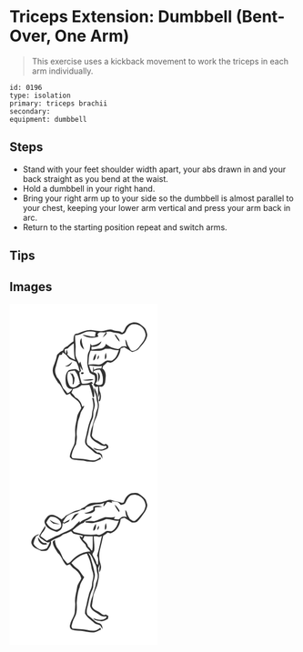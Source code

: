 # Triceps Extension: Dumbbell (Bent-Over, One Arm)
> This exercise uses a kickback movement to work the triceps in each arm individually.

``` 
id: 0196 
type: isolation 
primary: triceps brachii 
secondary:  
equipment: dumbbell 
``` 

## Steps

 - Stand with your feet shoulder width apart, your abs drawn in and your back straight as you bend at the waist.
 - Hold a dumbbell in your right hand.
 - Bring your right arm up to your side so the dumbbell is almost parallel to your chest, keeping your lower arm vertical and press your arm back in arc.
 - Return to the starting position repeat and switch arms.

## Tips


## Images

<svg width="260" height="300" viewBox="0 0 195 225" xmlns="http://www.w3.org/2000/svg"><g fill="#FFF"><path d="M0 0h195v225H0V0m154.51 29.47c-2.61 2.64-2.39 7.41-6.18 8.88-3.35-3.2-8.25-1.57-12.15-3.48-5.36-2.46-10.58 2.07-16.03 1.54-3.71-.38-7.43-.63-11.1-1.32-6.24-.92-12.28 1.5-17.93 3.86-1.85.93-4.72.35-5.67 2.54-1.23 2.58-.96 5.53-1.12 8.31-3.02 1.7-5.64 3.97-8.06 6.42-2.58 1.17-5.16 2.64-5.7 5.7-3.05 1.08-5.52 3.32-7.83 5.49-.92 3.16-1.39 6.45-2.64 9.52-1.21 4-3.57 7.83-3.17 12.15.23 5.76 4.12 10.41 6.9 15.17 5.26 4.23 6.31 11.41 11.12 16.04 1.73.32 3.18-1.04 4.76-1.51 2.58 5.22 8.43 7.11 11.85 11.6 1.78 2.11 2.23 4.93 3 7.5-1.75 4.01-4.9 7.48-5.49 11.95-.62 5.43-2.62 10.66-2.59 16.17-.14 3.33.52 6.65.01 9.96-.4 3.86.01 7.96-1.91 11.49-2.34 4.69-4.81 9.52-5.2 14.85 1.12 1.12 1.93 2.83 3.62 3.17 6.32 1.63 13.03.71 19.26 2.87 3.23.04 6.44.7 9.67.4 3-.82 5.7-2.45 8.57-3.63l-.56-2.44c-2.21 1.46-4.41 3.09-6.97 3.88-3.51.39-7.11.16-10.52-.75-6.45-1.17-13.03-1.21-19.54-1.78-.43-.95-.86-1.9-1.3-2.84.51-2.18 1-4.36 1.63-6.5 1.29-3.01 2.43-6.13 4.35-8.81.39-3.97 1.64-7.91 1.04-11.93-.66-5 .66-9.91 1.07-14.86.25-4.65 2.75-8.72 3.63-13.24.85-4.06 4.39-6.88 5.11-10.98-.87.41-1.74.83-2.6 1.25-.86-5.28-4.25-10.21-9.17-12.44-1.35-2.26-3.12-4.2-5.02-6 .77-1.62 1.37-3.31 1.89-5.03 4.2-.58 8.33-2.09 11.49-4.99 3.4.12 6.79-.08 10.18-.34 2.22 5.09 3.33 10.51 4.58 15.88.74 1.95 2.2-1.14 1.69-1.82.93-5.51-1.01-10.66-3.44-15.47l2.07-.56c-.48-.55-1.45-1.63-1.93-2.18-3.7 2.17-7.9 2.83-12.15 2.54-1.57-1.06-1.45-3.22-2.05-4.85-1.12-3.2-1.41-6.61-2.01-9.93.73-.6 1.45-1.2 2.19-1.81-.44-2.22-.89-4.44-1.29-6.67 1.13 2 2.1 4.14 3.82 5.73-.87-3.94-2.23-7.75-3.41-11.6-.37.67-1.1 2.03-1.47 2.71-1.44-3.44-3.63-6.57-4.65-10.17-.39-3.37-.24-6.77-.07-10.15.47-5.71-1.03-11.37-.53-17.09 6.98.19 12.4-5.74 19.4-5.11 2.64.12 5.58-.05 7.91 1.36-.19.56-.58 1.66-.78 2.21-.07.78-.2 2.34-.26 3.12-5.87.75-11.2-2.15-16.95-2.43 6.06 4.33 14.43 4.91 21.33 2.42-.61-1.52-1.9-3.28-.01-4.48 2.42-2.21 6.09-.13 8.97-1.36.44.57.88 1.15 1.31 1.73l-1.12-.38c-1.25 1.93-2.45 3.89-3.55 5.91 2-1.56 3.72-3.42 5.41-5.29-.2-.57-.61-1.72-.82-2.29 2.72-.37 5.52-.76 8.15.32 3.13 1.24 6.69.48 9.7 2.09 2.94 2.02 6.96-.08 8.18-3.13 1.91-4.39 5.18-9.88 10.74-9.34 8.03-.58 15.28 6.95 15.29 14.78-.7 3.88-2.38 7.56-5.08 10.45-3.16 3.85-5.99 9.1-11.35 9.97-3.5.9-4.35-3.38-5.85-5.56-2.23-2.85-1.79-6.93-4.42-9.5.05 3.3.74 6.55 1.88 9.64-2.02-1.24-4.3-.84-6.48-.32-1.94 1.21-3.52 3.89-6.17 3.18-5.46-.7-10.91-3.07-15.03-6.73-.36 3.77-4.3 6.5-7.95 6.36-3.66-.09-7.16 1.32-10.82 1.17.22-1.15-.99-3.66.82-3.81 5.12.82 10.95-1.66 12.14-7.1-3.26 3.24-7.75 4.85-12.19 5.62-.31-.16-.94-.47-1.25-.62l-.8-2.09c-1.01 3.63-.36 7.66-2.38 10.97-2.21 3.8-1.36 8.32-1.91 12.49-.65 4.71 1.08 9.31 2.56 13.69 1.05 3.18 4.71 3.28 7.01 4.99 1.17 4.23.87 8.58-1.59 12.3.93.96 1.85 1.93 2.77 2.9.83-.17 2.47-.52 3.29-.69.53 4.92-.47 9.89.34 14.77.69-1.91 1.23-3.88 1.75-5.84-.19 3.34.56 6.92-1.35 9.92.42.2 1.26.61 1.68.81 2.09-4.48 1.86-9.48-.34-13.87-.2-1.84-.38-3.68-.59-5.52 1.83-.05 4.02.55 5.4-1.05 3.08-2.91 2.83-7.59 3.18-11.49.7-4.25-.78-8.98-4.38-11.52.39-1.15.78-2.3 1.17-3.44 2.13-1.39 3.79-3.33 5.61-5.08 1.34.35 2.67.7 4.01 1.07 7.41-2.25 12.03-9.77 13.13-17.12-.23-2.9 3.17-2.57 5.04-3.46 3.56 2.04 6.99 4.31 10.45 6.5 3.03-1.24 6.56-1.87 8.74-4.54 4.61-5.46 10.39-10.77 11.16-18.31a28.56 28.56 0 0 0-2.37-7.6c-1.58-2.41-4.03-4.05-6.29-5.77-5.08-4.83-14.22-3.77-18.49 1.7M138.5 40.68c1.65 3.49 3.71 6.84 6.57 9.48.13-3.37-2.95-5.45-4.27-8.29-.57-.3-1.72-.89-2.3-1.19m-40.14 19.8c-1.8-4.84-3.74-9.78-3.3-15.06-4.11 4.6-1.72 12.13 3.3 15.06m-4.02 30.69c-1.16 2.17 3.25 2.43 3.47.48-.24-1.54-2.61-1.38-3.47-.48m2.03 9.91c2.57.51 5.21.84 7.83.48 2.27-.27 4.92.12 6.6-1.8-4.83-.03-9.69.46-14.43 1.32m15.42 10.2c-.78 4.96 3.05 8.91 2.9 13.75.17 3.72 2.25 7.17 1.66 10.95-.16 3-1.86 5.6-2.38 8.52-.8 5.78-3.38 11.12-4.49 16.84-1.91 3.97-2.58 8.28-3.16 12.61 1.34 6.39 7.92 8.54 12.66 11.9 2.46 1.91 5.66 2.16 8.64 1.82.04.79.06 1.59.06 2.39-2.45.96-4.79 2.9-7.58 2.41-3.39-.2-6.69-1-9.86-2.23 2.27 3.72 7.17 2.99 10.83 3.91 3.06-.36 6.07-1.61 8.67-3.26 1.55-2.7-.52-4.78-2.89-5.74-2.21 2.03-4.65-.1-6.45-1.52-3.95-3.32-10.37-4.01-11.9-9.68.57-3.85 1.2-7.69 1.7-11.55.66-6.46 4.88-11.85 5.96-18.2.64-3.41 1.58-6.78 1.66-10.27-1.07-7.72-1.58-15.92-6.03-22.65m-2.98 13.27c1.32 4.91 2.61 10.23.93 15.24-1.41 3.83-.45 8.13-2.36 11.83-4.06 8.71-4.92 18.4-7.54 27.56-.68 2.96-.31 5.84 1.82 8.1 2.89 3.19 6.45 5.63 9.57 8.58 2.36 2.39 5.94 2.47 8.83 3.94.75 1.67 1.5 3.35 2.41 4.95-.04-1.28-.12-2.56-.36-3.81 0-2.3-2.43-3.11-3.89-4.39-.61-.02-1.81-.07-2.41-.09-4.39-3.34-8.5-7.03-12.94-10.31-.4-1-.8-1.99-1.21-2.98-.37-4.59 1.49-8.87 2.4-13.28 1.12-6.1 2.56-12.22 5.32-17.8 1.35-2.85 1.01-6.04 1.15-9.09.62-3.6 2.36-7.1 1.86-10.84-.4-2.47-1.07-4.91-1.16-7.42-.81-.06-1.61-.12-2.42-.19z"/><path d="M77.31 58.49c2.21-2.31 4.65-4.38 7.41-6.02.42 7.28-.1 14.68 1.85 21.79-3.63-1.41-7.2-3.1-9.62-6.27-1.61-.6-.45-2.03-.17-3-.66-1.1-.32-3.36-1.59-3.74-.75 1.53-.19 3.4-1.14 4.9-.89-1.8-1.33-3.72-1.32-5.75 1.41-1.1 3.43-.36 4.58-1.91zM126.28 59.54c2.24.13 4.49.08 6.74.17 3.61 1.08 7.29 2.2 11.12 1.77-1.77 4.69-3.25 10-7.78 12.82-2.52 2.6-6.13-.34-8.99 1.19-3.53 1.56-6.11 5.43-10.34 5.11-4.36-.67-8.79-.72-13.15.02.78-6.18.25-12.77 3.08-18.49 6.51-.25 13.62 1.51 19.32-2.59m-.33 14.16c2.75-2.3 1.82-5.88 1.15-8.89-1.22 2.78-1.85 5.89-1.15 8.89m-15.42 1.27c3.56-1.4 3.38-6.01 3.44-9.22-2.09 2.61-3.9 5.74-3.44 9.22m5.3-1.22c1.94-1.34 2.17-3.63 1.91-5.78-1.26 1.68-2.09 3.62-1.91 5.78z"/><path d="M70.21 64.25c1.36 1.15 2.87 2.1 4.25 3.22 1.89 2.13 3.21 4.99 5.95 6.2 2.56 1.08 5.19 2 7.72 3.15 1.97 4.07 3.59 8.37 4.1 12.9-1.74-1.09-3.3-2.55-5.27-3.21-2.87.08-5.74.55-8.53 1.16-4.38 3.28-4.82 9.26-4.56 14.31.35 3.14.59 6.82 3.28 8.95 1.44 1.53 3.67 1.45 5.58 1.79-1.75 2.3-3.47 4.88-6.48 5.58-1.61-2.47-3.6-4.63-5.61-6.77-2.26-4.87-3.98-10.19-7.92-14.03-1.9-3.8-3.48-8.1-2.22-12.37 1.69-5.78 2.75-11.79 5.22-17.31l3.09-.28c.48-1.09.95-2.19 1.4-3.29m3.09 18.29c4.07 1.6 8.28-1.8 9.14-5.72-2.51 2.71-5.45 4.93-9.14 5.72zM104.88 81.76c5.62.37 11.3 1.59 16.91.46-.27 1.14-.53 2.28-.78 3.42-3.39-.4-6.85-.1-9.71 1.91a46.67 46.67 0 0 0-.59-4.43c-1.01 2.25.2 5.31-1.41 7.55-2.72-2.29-3.28-5.77-4.42-8.91z"/><path d="M110.54 89.33c2.56-1.83 5.6-2.33 8.7-2.16a23.834 23.834 0 0 1 3.26 18.56c-2.55 2.95-6.7 1.72-9.44-.23 3.42-2.94 2.85-7.52 2.08-11.48-.32-1.81-2.41-2.35-3.58-3.43l-.6 1.22c-.11-.62-.32-1.86-.42-2.48m5.83 1.26c.75 4.33.75 8.68.22 13.04 2.67-3.62 4.14-10.1-.22-13.04zM77.36 90.27c2.52-1.5 5.54-1.53 8.35-2.03 4.33 4.05 5.25 10.06 6.98 15.43-.57.09-1.72.28-2.29.37.74.13 2.23.4 2.97.54-2.56 2.67-5.47 5.84-9.44 5.97-2.39.23-4.57-1.49-5.46-3.62-2.37-5.14-3.28-11.32-1.11-16.66m3.52.36l-.42 1.97c3.26 3.63 3.48 9.2 2.54 13.79.38 0 1.13.01 1.51.01.75-2.65 1.1-5.38 1.32-8.11-.92-2.06-1.85-4.12-2.8-6.17l-1.37 1.03c-.27-.84-.53-1.68-.78-2.52z"/></g><g fill="#333"><path d="M154.51 29.47c4.27-5.47 13.41-6.53 18.49-1.7 2.26 1.72 4.71 3.36 6.29 5.77a28.56 28.56 0 0 1 2.37 7.6c-.77 7.54-6.55 12.85-11.16 18.31-2.18 2.67-5.71 3.3-8.74 4.54-3.46-2.19-6.89-4.46-10.45-6.5-1.87.89-5.27.56-5.04 3.46-1.1 7.35-5.72 14.87-13.13 17.12-1.34-.37-2.67-.72-4.01-1.07-1.82 1.75-3.48 3.69-5.61 5.08-.39 1.14-.78 2.29-1.17 3.44 3.6 2.54 5.08 7.27 4.38 11.52-.35 3.9-.1 8.58-3.18 11.49-1.38 1.6-3.57 1-5.4 1.05.21 1.84.39 3.68.59 5.52 2.2 4.39 2.43 9.39.34 13.87-.42-.2-1.26-.61-1.68-.81 1.91-3 1.16-6.58 1.35-9.92-.52 1.96-1.06 3.93-1.75 5.84-.81-4.88.19-9.85-.34-14.77-.82.17-2.46.52-3.29.69-.92-.97-1.84-1.94-2.77-2.9 2.46-3.72 2.76-8.07 1.59-12.3-2.3-1.71-5.96-1.81-7.01-4.99-1.48-4.38-3.21-8.98-2.56-13.69.55-4.17-.3-8.69 1.91-12.49 2.02-3.31 1.37-7.34 2.38-10.97l.8 2.09c.31.15.94.46 1.25.62 4.44-.77 8.93-2.38 12.19-5.62-1.19 5.44-7.02 7.92-12.14 7.1-1.81.15-.6 2.66-.82 3.81 3.66.15 7.16-1.26 10.82-1.17 3.65.14 7.59-2.59 7.95-6.36 4.12 3.66 9.57 6.03 15.03 6.73 2.65.71 4.23-1.97 6.17-3.18 2.18-.52 4.46-.92 6.48.32-1.14-3.09-1.83-6.34-1.88-9.64 2.63 2.57 2.19 6.65 4.42 9.5 1.5 2.18 2.35 6.46 5.85 5.56 5.36-.87 8.19-6.12 11.35-9.97 2.7-2.89 4.38-6.57 5.08-10.45-.01-7.83-7.26-15.36-15.29-14.78-5.56-.54-8.83 4.95-10.74 9.34-1.22 3.05-5.24 5.15-8.18 3.13-3.01-1.61-6.57-.85-9.7-2.09-2.63-1.08-5.43-.69-8.15-.32.21.57.62 1.72.82 2.29-1.69 1.87-3.41 3.73-5.41 5.29 1.1-2.02 2.3-3.98 3.55-5.91l1.12.38c-.43-.58-.87-1.16-1.31-1.73-2.88 1.23-6.55-.85-8.97 1.36-1.89 1.2-.6 2.96.01 4.48-6.9 2.49-15.27 1.91-21.33-2.42 5.75.28 11.08 3.18 16.95 2.43.06-.78.19-2.34.26-3.12.2-.55.59-1.65.78-2.21-2.33-1.41-5.27-1.24-7.91-1.36-7-.63-12.42 5.3-19.4 5.11-.5 5.72 1 11.38.53 17.09-.17 3.38-.32 6.78.07 10.15 1.02 3.6 3.21 6.73 4.65 10.17.37-.68 1.1-2.04 1.47-2.71 1.18 3.85 2.54 7.66 3.41 11.6-1.72-1.59-2.69-3.73-3.82-5.73.4 2.23.85 4.45 1.29 6.67-.74.61-1.46 1.21-2.19 1.81.6 3.32.89 6.73 2.01 9.93.6 1.63.48 3.79 2.05 4.85 4.25.29 8.45-.37 12.15-2.54.48.55 1.45 1.63 1.93 2.18l-2.07.56c2.43 4.81 4.37 9.96 3.44 15.47.51.68-.95 3.77-1.69 1.82-1.25-5.37-2.36-10.79-4.58-15.88-3.39.26-6.78.46-10.18.34-3.16 2.9-7.29 4.41-11.49 4.99-.52 1.72-1.12 3.41-1.89 5.03 1.9 1.8 3.67 3.74 5.02 6 4.92 2.23 8.31 7.16 9.17 12.44.86-.42 1.73-.84 2.6-1.25-.72 4.1-4.26 6.92-5.11 10.98-.88 4.52-3.38 8.59-3.63 13.24-.41 4.95-1.73 9.86-1.07 14.86.6 4.02-.65 7.96-1.04 11.93-1.92 2.68-3.06 5.8-4.35 8.81-.63 2.14-1.12 4.32-1.63 6.5.44.94.87 1.89 1.3 2.84 6.51.57 13.09.61 19.54 1.78 3.41.91 7.01 1.14 10.52.75 2.56-.79 4.76-2.42 6.97-3.88l.56 2.44c-2.87 1.18-5.57 2.81-8.57 3.63-3.23.3-6.44-.36-9.67-.4-6.23-2.16-12.94-1.24-19.26-2.87-1.69-.34-2.5-2.05-3.62-3.17.39-5.33 2.86-10.16 5.2-14.85 1.92-3.53 1.51-7.63 1.91-11.49.51-3.31-.15-6.63-.01-9.96-.03-5.51 1.97-10.74 2.59-16.17.59-4.47 3.74-7.94 5.49-11.95-.77-2.57-1.22-5.39-3-7.5-3.42-4.49-9.27-6.38-11.85-11.6-1.58.47-3.03 1.83-4.76 1.51-4.81-4.63-5.86-11.81-11.12-16.04-2.78-4.76-6.67-9.41-6.9-15.17-.4-4.32 1.96-8.15 3.17-12.15 1.25-3.07 1.72-6.36 2.64-9.52 2.31-2.17 4.78-4.41 7.83-5.49.54-3.06 3.12-4.53 5.7-5.7 2.42-2.45 5.04-4.72 8.06-6.42.16-2.78-.11-5.73 1.12-8.31.95-2.19 3.82-1.61 5.67-2.54 5.65-2.36 11.69-4.78 17.93-3.86 3.67.69 7.39.94 11.1 1.32 5.45.53 10.67-4 16.03-1.54 3.9 1.91 8.8.28 12.15 3.48 3.79-1.47 3.57-6.24 6.18-8.88m-77.2 29.02c-1.15 1.55-3.17.81-4.58 1.91-.01 2.03.43 3.95 1.32 5.75.95-1.5.39-3.37 1.14-4.9 1.27.38.93 2.64 1.59 3.74-.28.97-1.44 2.4.17 3 2.42 3.17 5.99 4.86 9.62 6.27-1.95-7.11-1.43-14.51-1.85-21.79-2.76 1.64-5.2 3.71-7.41 6.02m48.97 1.05c-5.7 4.1-12.81 2.34-19.32 2.59-2.83 5.72-2.3 12.31-3.08 18.49 4.36-.74 8.79-.69 13.15-.02 4.23.32 6.81-3.55 10.34-5.11 2.86-1.53 6.47 1.41 8.99-1.19 4.53-2.82 6.01-8.13 7.78-12.82-3.83.43-7.51-.69-11.12-1.77-2.25-.09-4.5-.04-6.74-.17m-56.07 4.71c-.45 1.1-.92 2.2-1.4 3.29l-3.09.28c-2.47 5.52-3.53 11.53-5.22 17.31-1.26 4.27.32 8.57 2.22 12.37 3.94 3.84 5.66 9.16 7.92 14.03 2.01 2.14 4 4.3 5.61 6.77 3.01-.7 4.73-3.28 6.48-5.58-1.91-.34-4.14-.26-5.58-1.79-2.69-2.13-2.93-5.81-3.28-8.95-.26-5.05.18-11.03 4.56-14.31 2.79-.61 5.66-1.08 8.53-1.16 1.97.66 3.53 2.12 5.27 3.21-.51-4.53-2.13-8.83-4.1-12.9-2.53-1.15-5.16-2.07-7.72-3.15-2.74-1.21-4.06-4.07-5.95-6.2-1.38-1.12-2.89-2.07-4.25-3.22m34.67 17.51c1.14 3.14 1.7 6.62 4.42 8.91 1.61-2.24.4-5.3 1.41-7.55.27 1.46.46 2.94.59 4.43 2.86-2.01 6.32-2.31 9.71-1.91.25-1.14.51-2.28.78-3.42-5.61 1.13-11.29-.09-16.91-.46m5.66 7.57c.1.62.31 1.86.42 2.48l.6-1.22c1.17 1.08 3.26 1.62 3.58 3.43.77 3.96 1.34 8.54-2.08 11.48 2.74 1.95 6.89 3.18 9.44.23 1.51-6.35.33-13.1-3.26-18.56-3.1-.17-6.14.33-8.7 2.16m-33.18.94c-2.17 5.34-1.26 11.52 1.11 16.66.89 2.13 3.07 3.85 5.46 3.62 3.97-.13 6.88-3.3 9.44-5.97-.74-.14-2.23-.41-2.97-.54.57-.09 1.72-.28 2.29-.37-1.73-5.37-2.65-11.38-6.98-15.43-2.81.5-5.83.53-8.35 2.03z"/><path d="M138.5 40.68c.58.3 1.73.89 2.3 1.19 1.32 2.84 4.4 4.92 4.27 8.29-2.86-2.64-4.92-5.99-6.57-9.48zM98.36 60.48c-5.02-2.93-7.41-10.46-3.3-15.06-.44 5.28 1.5 10.22 3.3 15.06zM125.95 73.7c-.7-3-.07-6.11 1.15-8.89.67 3.01 1.6 6.59-1.15 8.89zM110.53 74.97c-.46-3.48 1.35-6.61 3.44-9.22-.06 3.21.12 7.82-3.44 9.22zM115.83 73.75c-.18-2.16.65-4.1 1.91-5.78.26 2.15.03 4.44-1.91 5.78zM73.3 82.54c3.69-.79 6.63-3.01 9.14-5.72-.86 3.92-5.07 7.32-9.14 5.72zM80.88 90.63c.25.84.51 1.68.78 2.52l1.37-1.03c.95 2.05 1.88 4.11 2.8 6.17-.22 2.73-.57 5.46-1.32 8.11-.38 0-1.13-.01-1.51-.01.94-4.59.72-10.16-2.54-13.79l.42-1.97zM94.34 91.17c.86-.9 3.23-1.06 3.47.48-.22 1.95-4.63 1.69-3.47-.48zM116.37 90.59c4.36 2.94 2.89 9.42.22 13.04.53-4.36.53-8.71-.22-13.04zM96.37 101.08c4.74-.86 9.6-1.35 14.43-1.32-1.68 1.92-4.33 1.53-6.6 1.8-2.62.36-5.26.03-7.83-.48zM111.79 111.28c4.45 6.73 4.96 14.93 6.03 22.65-.08 3.49-1.02 6.86-1.66 10.27-1.08 6.35-5.3 11.74-5.96 18.2-.5 3.86-1.13 7.7-1.7 11.55 1.53 5.67 7.95 6.36 11.9 9.68 1.8 1.42 4.24 3.55 6.45 1.52 2.37.96 4.44 3.04 2.89 5.74-2.6 1.65-5.61 2.9-8.67 3.26-3.66-.92-8.56-.19-10.83-3.91 3.17 1.23 6.47 2.03 9.86 2.23 2.79.49 5.13-1.45 7.58-2.41 0-.8-.02-1.6-.06-2.39-2.98.34-6.18.09-8.64-1.82-4.74-3.36-11.32-5.51-12.66-11.9.58-4.33 1.25-8.64 3.16-12.61 1.11-5.72 3.69-11.06 4.49-16.84.52-2.92 2.22-5.52 2.38-8.52.59-3.78-1.49-7.23-1.66-10.95.15-4.84-3.68-8.79-2.9-13.75z"/><path d="M108.81 124.55c.81.07 1.61.13 2.42.19.09 2.51.76 4.95 1.16 7.42.5 3.74-1.24 7.24-1.86 10.84-.14 3.05.2 6.24-1.15 9.09-2.76 5.58-4.2 11.7-5.32 17.8-.91 4.41-2.77 8.69-2.4 13.28.41.99.81 1.98 1.21 2.98 4.44 3.28 8.55 6.97 12.94 10.31.6.02 1.8.07 2.41.09 1.46 1.28 3.89 2.09 3.89 4.39.24 1.25.32 2.53.36 3.81-.91-1.6-1.66-3.28-2.41-4.95-2.89-1.47-6.47-1.55-8.83-3.94-3.12-2.95-6.68-5.39-9.57-8.58-2.13-2.26-2.5-5.14-1.82-8.1 2.62-9.16 3.48-18.85 7.54-27.56 1.91-3.7.95-8 2.36-11.83 1.68-5.01.39-10.33-.93-15.24z"/></g></svg>
<svg width="260" height="300" viewBox="0 0 195 225" xmlns="http://www.w3.org/2000/svg"><g fill="#FFF"><path d="M0 0h195v225H0V0m150.6 37.26c-1.11.17-2.25 1-3.35.43-3.72-1.71-7.94-1.42-11.68-3.07-3.89-1.72-7.81.75-11.58 1.63-6.02 2.35-12.69.71-18.77 2.7-3.09 1.58-5.45 4.35-8.69 5.68-1.32.4-2.43 1.19-3.24 2.31-2.91 1.01-6.01 1.36-8.87 2.5-3.47 2.04-7.12 3.75-10.62 5.74-.23.33-.69.97-.92 1.29-1.48 1.04-2.86 2.2-4.19 3.41-3.06-2.31-6.4-4.28-9.96-5.7-3.22-1.22-7.08-.36-9.26 2.37-1.76 2.22-4.39 5.01-3.02 8.06 1.88 7.13 9.8 9.59 16.03 11.63 2.01-1.17 4.36-2.03 5.79-3.95 1.31-2.08 1.56-4.61 1.6-7 .38-.23 1.13-.68 1.51-.9l.2 1.22c2.06-.97 4.12-1.94 6.23-2.77.62-1.03 1.24-2.06 1.85-3.09-2.63 1.44-5.34 2.76-7.83 4.44-.48-.43-.95-.87-1.42-1.31 1.69-2.47 3.15-5.11 5.18-7.32 3.94-3.08 8.63-4.91 13.5-5.89 3.17-1.54 6.28-3.37 9.98-3.02.92-1.21 1.53-2.93 3.18-3.31 5.21-1.45 10.32-3.85 15.85-3.54 2.34 0 4.47-1.05 6.58-1.91-.49 1.6-.95 3.22-.99 4.91 2.02-1.52 3.17-3.81 4.8-5.7 2.37-1.17 4.75.7 7.18.63-.42-.65-.86-1.28-1.31-1.9 2.55.35 5.13.42 7.67.85 2.11.51 3.2 2.61 4.57 4.08 2.51-.37 5.46-.96 6.56-3.58 1.71-3.6 3.6-7.52 7.35-9.39 8.99-3.02 18.94 4.93 18.89 14.14-.67 3.86-2.29 7.57-5.04 10.41-2.91 3.05-5.13 6.88-8.78 9.14-2.62 1.57-4.69-1.32-6.89-2.31-1.56-2.56-3.3-5.12-3.83-8.14-.18-1.48-1.16-2.6-2.12-3.66.02 3.26.69 6.47 1.81 9.53-1.56-.77-3.22-1.17-4.92-.56-2.48.05-3.67 2.67-5.82 3.53-2.1.02-4.18-.38-6.26-.58.44-.71 1.33-2.14 1.77-2.86-4.37 1.44-8.85.42-13.3.29-4.8 1.46-9.24 3.95-14.08 5.3-4.01.21-8.1-.59-12.07.45.1.33.3.99.39 1.32 4.35.82 8.99 1.51 13.26-.06 4.68-1.04 9.34-2.14 13.67-4.28 5.78-.69 11.1 2.74 16.87 2.09-1.74 4.65-3.24 9.92-7.74 12.71-2.7 2.7-6.67-.74-9.57 1.49-3.67 2.04-7.41 6.36-11.96 3.84-5.31.67-10.7.43-16.01.05-4.27-.97-8.51-2.06-12.79-2.94-1.39-.14-1.95-1.64-2.89-2.44 4.54-3.61 8.87-8.09 14.51-9.86.68-.86 1.39-1.68 2.1-2.49 2.12-.89 4.25-1.79 6.19-3.04.97-.84 3.05-1.38 2.24-3.15-1.19.18-2.29.59-3.31 1.23-4.04 2.62-9.25 3.26-12.27 7.36l-.15-2.49c-3.04 2.83-5.93 5.8-8.74 8.85-5.41 4.46-12.61 5.65-18.27 9.68-5.86 1.6-10.78 5.3-16.37 7.53-2.82-1.99-5.67-3.94-8.4-6.06 1.51-4.91 7.85-7.81 6.49-13.61-2.86 4.45-5.95 8.85-8 13.74.61 2.46 3.35 3.39 5.11 4.91 2.62 1.73 5.77 4.82 8.98 2.52-1.12 3.03-2.36 6.03-4.18 8.72-2.99 1.1-6.33 2.36-9.49 1.18-3.19-1.65-6.06-4.05-7.88-7.18.06-3.57 2.09-6.8 3.31-10.09 1.51-.71 2.99-1.49 4.42-2.35-5.88-.24-11.04 5.75-10.64 11.46 1.48 6.29 8.4 7.73 13.33 10.36 3.01-.2 7.13.73 8.93-2.42 2.02-3.04 4.82-6.51 3.39-10.39 4.89-3.84 11.73-4.38 16.02-8.97 3.78-.99 7.27-2.77 10.85-4.3.99 1.05 1.88 2.23 3.04 3.09 4.03 1.17 8.24 1.67 12.26 2.91-.19.54-.58 1.61-.77 2.15-1.13-.8-2.29-1.55-3.47-2.25.38 5.33 5.27 8.22 8.08 12.11.34 4.37 5.6 5.75 6.27 9.95l-.38-1.08c-8.01-.22-15.3 3.75-21.33 8.68-2.83 2.35-4.99 6.1-8.72 7-1.82-2.18-3.63-4.35-5.54-6.45-2.05-4.28-3.49-8.99-6.71-12.6-2.82-3.46-3.93-7.91-4.27-12.27-.87 1.13-3.01 1.73-2.79 3.41.6 5.36 4.2 9.7 6.85 14.19 5.25 4.35 6.34 11.63 11.32 16.23 1.59-.12 2.99-.99 4.46-1.53 1.72 2.08 3.16 4.47 5.53 5.91 4.56 3.05 8.48 7.41 9.43 12.99-1.78 3.99-4.89 7.44-5.5 11.89-.84 6.43-3.16 12.71-2.57 19.29.52 4-.21 7.98-.37 11.98-.04 6.23-4.78 11.02-6.04 16.97-1.18 2.54-.58 6.36 2.35 7.36 5.08 1.65 10.54 1 15.72 2.14 3.59.86 7.26 1.22 10.93 1.44 4.24.47 7.8-2.3 11.54-3.81-.17-.62-.51-1.86-.68-2.47-2.23 1.46-4.45 3.05-7 3.89-3.46.42-6.99.12-10.36-.74-6.47-1.24-13.09-1.17-19.62-1.87l-1.26-2.73c.87-4.19 2.13-8.32 4.15-12.11 3.47-5.68 3.06-12.69 2.72-19.09.66-7.11 1.17-14.36 4-21 .63-4.89 3.74-8.71 5.89-12.95-3.52-3.41-5.13-8.43-9.28-11.25-2.93-2.01-5.19-4.77-7.58-7.35 5.22-6.15 12.39-11.06 20.37-12.64 2.83 5.76 5.24 11.83 5.99 18.25.36 3.47 2.44 6.52 2.53 10.06.53 4.08-1.6 7.85-1.69 11.88.11 5.36-3.48 9.74-4.38 14.89-1.72 5.56-2.43 11.36-4.01 16.95-.75 2.32-.85 4.77-.87 7.19 2.66 5.35 8 8.34 12.17 12.34 2.24 2.17 5.8 1.71 8.15 3.72 1.03 1.46 1.78 3.1 2.8 4.57.02-3.34-.88-6.72-4.36-7.9-3.53-.48-6.05-3.2-8.68-5.33-2.09-1.91-4.54-3.38-6.58-5.34-2.08-3.29-1.26-7.39-.22-10.89 2.08-7.43 2.78-15.32 6.31-22.29 1.6-3.04 1.38-6.51 1.51-9.82.67-3.95 2.57-7.87 1.7-11.96-1.33-7.81-3.86-15.34-5.88-22.99-1-1.24-1.75-2.65-2.27-4.15 4.84 3.4 6.1 9.78 8.76 14.78 2.45 3.74 1.53 8.38 2.99 12.45 1.37 4.33-.53 8.6-1.85 12.65-.84 6.01-3.43 11.57-4.65 17.5-1.9 3.96-2.53 8.25-3.14 12.54 1.29 6.46 7.92 8.67 12.7 12.03 2.52 1.88 5.72 2.24 8.75 1.83.26 1.31-.48 2.55-1.71 3.03-4.84 3.23-10.88.97-15.92-.57 2.37 3.65 7.13 3.22 10.91 3.98 3.13-.26 6.22-1.6 8.84-3.33.2-1.24.35-2.48.44-3.73-1.17-.66-2.35-1.31-3.53-1.95-2.58 2.09-4.95-.71-6.98-2.07-3.84-2.94-9.79-3.76-11.16-9.11.49-4.06 1.24-8.09 1.74-12.15.73-5.91 4.44-10.89 5.65-16.66 1.03-5.15 2.64-10.43 1.38-15.7.05-1.71-.14-3.42-.68-5.05.8-1.88 1.59-3.77 2.28-5.69.06 3.68-1.19 7.39-.45 11.04.85-1.82 1.81-3.65 2.02-5.68.75-3.52-1.24-6.77-1.82-10.14-.67-4.18-.71-8.5.16-12.65 1.67-6.63 3.18-13.31 4.61-20 2.18-1.08 4.06-2.63 5.84-4.26 1.26.37 2.52.76 3.78 1.15 7.43-2.38 12.11-9.83 13.21-17.27-.12-2.82 3.19-2.52 5.05-3.38 2.69 1.67 5.45 3.24 8.02 5.1 2.35 2.14 5.93 1.42 8.57.27 3.99-3.36 6.69-7.9 9.77-12.04 2.14-2.84 3.48-6.25 3.98-9.77-.43-2.62-1.25-5.19-2.39-7.58-2.34-3.36-5.98-5.51-9.22-7.91-2.81-1.24-6.1-.8-9.09-.55-5.6 1.54-8.87 6.93-10.42 12.19m-12 3.04c1.13 3.77 3.59 6.89 6.03 9.89.1-.53.29-1.59.38-2.12-1.91-2.75-3.55-5.87-6.41-7.77m-28.03 2.58c-.1 1.37-.2 2.74-.29 4.11-3.7 2.1-7.43 4.15-11.81 4.15.76.42 1.56.76 2.39 1.03 4.25-.22 9.07-.31 11.7-4.23-.01-1.2-.03-2.4-.04-3.6 3.21-1.02 6.61-.86 9.91-1.4-3.87-1.26-8.07-1.93-11.86-.06M85.59 53.61c-1.76 2.38-3.09 5.06-4.56 7.63 4.42-2.17 6.74-6.85 10.62-9.75-2.04.6-4.35.74-6.06 2.12m40.36 20.13c2.86-2.29 1.92-5.95 1.15-8.99-1.29 2.8-1.87 5.95-1.15 8.99m-15.45.95c3.88-.62 3.34-6.01 3.59-8.98-2.16 2.45-4.1 5.56-3.59 8.98m5.36-.92c1.98-1.31 2.23-3.62 1.95-5.79-1.39 1.64-2.28 3.57-1.95 5.79M49.63 92.4c-.46-.59-.94-1.17-1.43-1.74-5.21 1.57-7.73-3.86-10.53-7.01-.76 6.06 6.42 11.8 11.96 8.75z"/><path d="M53.6 56.39c6.74-1.4 15.24 4.27 14.48 11.64-.35 3.56-4.04 5.21-7.18 5.52-5.27-1.35-9.89-4.74-12.42-9.6 1.21-2.83 3.09-5.27 5.12-7.56m-.62 3.81c1.04 2.1 2.73 3.84 4.76 4.99 2.82.51 5.68.78 8.52 1.12-4.63-1.59-9.48-2.82-13.28-6.11zM96.63 86.23c.74-1.51 1.49-3.03 2.25-4.54 3.61.27 7.23.55 10.85.36-.27 6.13.46 12.34-.6 18.42-.23.08-.69.25-.92.33-1.48-1.91-2.86-3.92-4.82-5.38-.36-4.22-4.16-6.38-6.76-9.19zM111.08 82.18c2.41-.16 4.85-.21 7.15.63 1.16-.37 2.33-.74 3.5-1.11-2.19 8.6-3.56 17.43-6.35 25.88 2.5 3.51 1.02 8.21 1.33 12.21-.49-.31-1.48-.92-1.97-1.22-.42-4.74-3.92-8.4-5.46-12.77.27-1.86 2.01-3.15 2.39-4.99.83-6.21-.63-12.41-.59-18.63z"/></g><g fill="#333"><path d="M150.6 37.26c1.55-5.26 4.82-10.65 10.42-12.19 2.99-.25 6.28-.69 9.09.55 3.24 2.4 6.88 4.55 9.22 7.91 1.14 2.39 1.96 4.96 2.39 7.58-.5 3.52-1.84 6.93-3.98 9.77-3.08 4.14-5.78 8.68-9.77 12.04-2.64 1.15-6.22 1.87-8.57-.27-2.57-1.86-5.33-3.43-8.02-5.1-1.86.86-5.17.56-5.05 3.38-1.1 7.44-5.78 14.89-13.21 17.27-1.26-.39-2.52-.78-3.78-1.15-1.78 1.63-3.66 3.18-5.84 4.26-1.43 6.69-2.94 13.37-4.61 20-.87 4.15-.83 8.47-.16 12.65.58 3.37 2.57 6.62 1.82 10.14-.21 2.03-1.17 3.86-2.02 5.68-.74-3.65.51-7.36.45-11.04-.69 1.92-1.48 3.81-2.28 5.69.54 1.63.73 3.34.68 5.05 1.26 5.27-.35 10.55-1.38 15.7-1.21 5.77-4.92 10.75-5.65 16.66-.5 4.06-1.25 8.09-1.74 12.15 1.37 5.35 7.32 6.17 11.16 9.11 2.03 1.36 4.4 4.16 6.98 2.07 1.18.64 2.36 1.29 3.53 1.95-.09 1.25-.24 2.49-.44 3.73-2.62 1.73-5.71 3.07-8.84 3.33-3.78-.76-8.54-.33-10.91-3.98 5.04 1.54 11.08 3.8 15.92.57 1.23-.48 1.97-1.72 1.71-3.03-3.03.41-6.23.05-8.75-1.83-4.78-3.36-11.41-5.57-12.7-12.03.61-4.29 1.24-8.58 3.14-12.54 1.22-5.93 3.81-11.49 4.65-17.5 1.32-4.05 3.22-8.32 1.85-12.65-1.46-4.07-.54-8.71-2.99-12.45-2.66-5-3.92-11.38-8.76-14.78.52 1.5 1.27 2.91 2.27 4.15 2.02 7.65 4.55 15.18 5.88 22.99.87 4.09-1.03 8.01-1.7 11.96-.13 3.31.09 6.78-1.51 9.82-3.53 6.97-4.23 14.86-6.31 22.29-1.04 3.5-1.86 7.6.22 10.89 2.04 1.96 4.49 3.43 6.58 5.34 2.63 2.13 5.15 4.85 8.68 5.33 3.48 1.18 4.38 4.56 4.36 7.9-1.02-1.47-1.77-3.11-2.8-4.57-2.35-2.01-5.91-1.55-8.15-3.72-4.17-4-9.51-6.99-12.17-12.34.02-2.42.12-4.87.87-7.19 1.58-5.59 2.29-11.39 4.01-16.95.9-5.15 4.49-9.53 4.38-14.89.09-4.03 2.22-7.8 1.69-11.88-.09-3.54-2.17-6.59-2.53-10.06-.75-6.42-3.16-12.49-5.99-18.25-7.98 1.58-15.15 6.49-20.37 12.64 2.39 2.58 4.65 5.34 7.58 7.35 4.15 2.82 5.76 7.84 9.28 11.25-2.15 4.24-5.26 8.06-5.89 12.95-2.83 6.64-3.34 13.89-4 21 .34 6.4.75 13.41-2.72 19.09-2.02 3.79-3.28 7.92-4.15 12.11l1.26 2.73c6.53.7 13.15.63 19.62 1.87 3.37.86 6.9 1.16 10.36.74 2.55-.84 4.77-2.43 7-3.89.17.61.51 1.85.68 2.47-3.74 1.51-7.3 4.28-11.54 3.81-3.67-.22-7.34-.58-10.93-1.44-5.18-1.14-10.64-.49-15.72-2.14-2.93-1-3.53-4.82-2.35-7.36 1.26-5.95 6-10.74 6.04-16.97.16-4 .89-7.98.37-11.98-.59-6.58 1.73-12.86 2.57-19.29.61-4.45 3.72-7.9 5.5-11.89-.95-5.58-4.87-9.94-9.43-12.99-2.37-1.44-3.81-3.83-5.53-5.91-1.47.54-2.87 1.41-4.46 1.53-4.98-4.6-6.07-11.88-11.32-16.23-2.65-4.49-6.25-8.83-6.85-14.19-.22-1.68 1.92-2.28 2.79-3.41.34 4.36 1.45 8.81 4.27 12.27 3.22 3.61 4.66 8.32 6.71 12.6 1.91 2.1 3.72 4.27 5.54 6.45 3.73-.9 5.89-4.65 8.72-7 6.03-4.93 13.32-8.9 21.33-8.68l.38 1.08c-.67-4.2-5.93-5.58-6.27-9.95-2.81-3.89-7.7-6.78-8.08-12.11 1.18.7 2.34 1.45 3.47 2.25.19-.54.58-1.61.77-2.15-4.02-1.24-8.23-1.74-12.26-2.91-1.16-.86-2.05-2.04-3.04-3.09-3.58 1.53-7.07 3.31-10.85 4.3-4.29 4.59-11.13 5.13-16.02 8.97 1.43 3.88-1.37 7.35-3.39 10.39-1.8 3.15-5.92 2.22-8.93 2.42-4.93-2.63-11.85-4.07-13.33-10.36-.4-5.71 4.76-11.7 10.64-11.46-1.43.86-2.91 1.64-4.42 2.35-1.22 3.29-3.25 6.52-3.31 10.09 1.82 3.13 4.69 5.53 7.88 7.18 3.16 1.18 6.5-.08 9.49-1.18 1.82-2.69 3.06-5.69 4.18-8.72-3.21 2.3-6.36-.79-8.98-2.52-1.76-1.52-4.5-2.45-5.11-4.91 2.05-4.89 5.14-9.29 8-13.74 1.36 5.8-4.98 8.7-6.49 13.61 2.73 2.12 5.58 4.07 8.4 6.06 5.59-2.23 10.51-5.93 16.37-7.53 5.66-4.03 12.86-5.22 18.27-9.68 2.81-3.05 5.7-6.02 8.74-8.85l.15 2.49c3.02-4.1 8.23-4.74 12.27-7.36a8.567 8.567 0 0 1 3.31-1.23c.81 1.77-1.27 2.31-2.24 3.15-1.94 1.25-4.07 2.15-6.19 3.04-.71.81-1.42 1.63-2.1 2.49-5.64 1.77-9.97 6.25-14.51 9.86.94.8 1.5 2.3 2.89 2.44 4.28.88 8.52 1.97 12.79 2.94 5.31.38 10.7.62 16.01-.05 4.55 2.52 8.29-1.8 11.96-3.84 2.9-2.23 6.87 1.21 9.57-1.49 4.5-2.79 6-8.06 7.74-12.71-5.77.65-11.09-2.78-16.87-2.09-4.33 2.14-8.99 3.24-13.67 4.28-4.27 1.57-8.91.88-13.26.06-.09-.33-.29-.99-.39-1.32 3.97-1.04 8.06-.24 12.07-.45 4.84-1.35 9.28-3.84 14.08-5.3 4.45.13 8.93 1.15 13.3-.29-.44.72-1.33 2.15-1.77 2.86 2.08.2 4.16.6 6.26.58 2.15-.86 3.34-3.48 5.82-3.53 1.7-.61 3.36-.21 4.92.56-1.12-3.06-1.79-6.27-1.81-9.53.96 1.06 1.94 2.18 2.12 3.66.53 3.02 2.27 5.58 3.83 8.14 2.2.99 4.27 3.88 6.89 2.31 3.65-2.26 5.87-6.09 8.78-9.14 2.75-2.84 4.37-6.55 5.04-10.41.05-9.21-9.9-17.16-18.89-14.14-3.75 1.87-5.64 5.79-7.35 9.39-1.1 2.62-4.05 3.21-6.56 3.58-1.37-1.47-2.46-3.57-4.57-4.08-2.54-.43-5.12-.5-7.67-.85.45.62.89 1.25 1.31 1.9-2.43.07-4.81-1.8-7.18-.63-1.63 1.89-2.78 4.18-4.8 5.7.04-1.69.5-3.31.99-4.91-2.11.86-4.24 1.91-6.58 1.91-5.53-.31-10.64 2.09-15.85 3.54-1.65.38-2.26 2.1-3.18 3.31-3.7-.35-6.81 1.48-9.98 3.02-4.87.98-9.56 2.81-13.5 5.89-2.03 2.21-3.49 4.85-5.18 7.32.47.44.94.88 1.42 1.31 2.49-1.68 5.2-3 7.83-4.44-.61 1.03-1.23 2.06-1.85 3.09-2.11.83-4.17 1.8-6.23 2.77l-.2-1.22c-.38.22-1.13.67-1.51.9-.04 2.39-.29 4.92-1.6 7-1.43 1.92-3.78 2.78-5.79 3.95-6.23-2.04-14.15-4.5-16.03-11.63-1.37-3.05 1.26-5.84 3.02-8.06 2.18-2.73 6.04-3.59 9.26-2.37 3.56 1.42 6.9 3.39 9.96 5.7 1.33-1.21 2.71-2.37 4.19-3.41.23-.32.69-.96.92-1.29 3.5-1.99 7.15-3.7 10.62-5.74 2.86-1.14 5.96-1.49 8.87-2.5a6.147 6.147 0 0 1 3.24-2.31c3.24-1.33 5.6-4.1 8.69-5.68 6.08-1.99 12.75-.35 18.77-2.7 3.77-.88 7.69-3.35 11.58-1.63 3.74 1.65 7.96 1.36 11.68 3.07 1.1.57 2.24-.26 3.35-.43m-97 19.13c-2.03 2.29-3.91 4.73-5.12 7.56 2.53 4.86 7.15 8.25 12.42 9.6 3.14-.31 6.83-1.96 7.18-5.52.76-7.37-7.74-13.04-14.48-11.64m43.03 29.84c2.6 2.81 6.4 4.97 6.76 9.19 1.96 1.46 3.34 3.47 4.82 5.38.23-.08.69-.25.92-.33 1.06-6.08.33-12.29.6-18.42-3.62.19-7.24-.09-10.85-.36-.76 1.51-1.51 3.03-2.25 4.54m14.45-4.05c-.04 6.22 1.42 12.42.59 18.63-.38 1.84-2.12 3.13-2.39 4.99 1.54 4.37 5.04 8.03 5.46 12.77.49.3 1.48.91 1.97 1.22-.31-4 1.17-8.7-1.33-12.21 2.79-8.45 4.16-17.28 6.35-25.88-1.17.37-2.34.74-3.5 1.11-2.3-.84-4.74-.79-7.15-.63z"/><path d="M138.6 40.3c2.86 1.9 4.5 5.02 6.41 7.77-.09.53-.28 1.59-.38 2.12-2.44-3-4.9-6.12-6.03-9.89zM110.57 42.88c3.79-1.87 7.99-1.2 11.86.06-3.3.54-6.7.38-9.91 1.4.01 1.2.03 2.4.04 3.6-2.63 3.92-7.45 4.01-11.7 4.23-.83-.27-1.63-.61-2.39-1.03 4.38 0 8.11-2.05 11.81-4.15.09-1.37.19-2.74.29-4.11zM85.59 53.61c1.71-1.38 4.02-1.52 6.06-2.12-3.88 2.9-6.2 7.58-10.62 9.75 1.47-2.57 2.8-5.25 4.56-7.63zM52.98 60.2c3.8 3.29 8.65 4.52 13.28 6.11-2.84-.34-5.7-.61-8.52-1.12-2.03-1.15-3.72-2.89-4.76-4.99zM125.95 73.74c-.72-3.04-.14-6.19 1.15-8.99.77 3.04 1.71 6.7-1.15 8.99zM110.5 74.69c-.51-3.42 1.43-6.53 3.59-8.98-.25 2.97.29 8.36-3.59 8.98zM115.86 73.77c-.33-2.22.56-4.15 1.95-5.79.28 2.17.03 4.48-1.95 5.79zM49.63 92.4c-5.54 3.05-12.72-2.69-11.96-8.75 2.8 3.15 5.32 8.58 10.53 7.01.49.57.97 1.15 1.43 1.74z"/></g></svg>